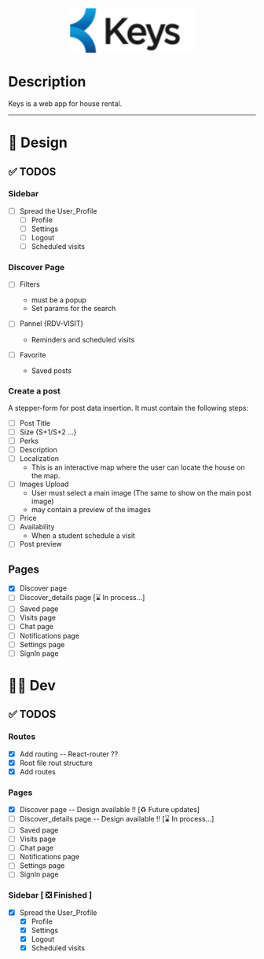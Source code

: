 <div style="text-align:center">
<img src="./src/assets/Keys_logo.png#logo" alt="drawing" style="width:50%;"/>
</div>

# Description

Keys is a web app for house rental.

---

# 🎨 **Design**

## ✅ TODOS

### Sidebar

- [ ] Spread the User_Profile
  - [ ] Profile
  - [ ] Settings
  - [ ] Logout
  - [ ] Scheduled visits

### Discover Page

- [ ] Filters

  - must be a popup
  - Set params for the search

- [ ] Pannel {RDV-VISIT}

  - Reminders and scheduled visits

- [ ] Favorite
  - Saved posts

### Create a post

A stepper-form for post data insertion. It must contain the following steps:

- [ ] Post Title
- [ ] Size {S+1/S+2 ...}
- [ ] Perks
- [ ] Description
- [ ] Localization
  - This is an interactive map where the user can locate the house on the map.
- [ ] Images Upload
  - User must select a main image (The same to show on the main post image)
  - may contain a preview of the images
- [ ] Price
- [ ] Availability
  - When a student schedule a visit
- [ ] Post preview

## Pages

- [x] Discover page
- [ ] Discover_details page [⌛ In process...]
- [ ] Saved page
- [ ] Visits page
- [ ] Chat page
- [ ] Notifications page
- [ ] Settings page
- [ ] SignIn page

# 👨‍💻 **Dev**

## ✅ TODOS

### Routes

- [x] Add routing -- React-router ??
- [x] Root file rout structure
- [x] Add routes

### Pages

- [x] Discover page -- Design available !! [♻️ Future updates]
- [ ] Discover_details page -- Design available !! [⌛ In process...]
- [ ] Saved page
- [ ] Visits page
- [ ] Chat page
- [ ] Notifications page
- [ ] Settings page
- [ ] SignIn page

### Sidebar [ ❎ Finished ]

- [x] Spread the User_Profile
  - [x] Profile
  - [x] Settings
  - [x] Logout
  - [x] Scheduled visits
